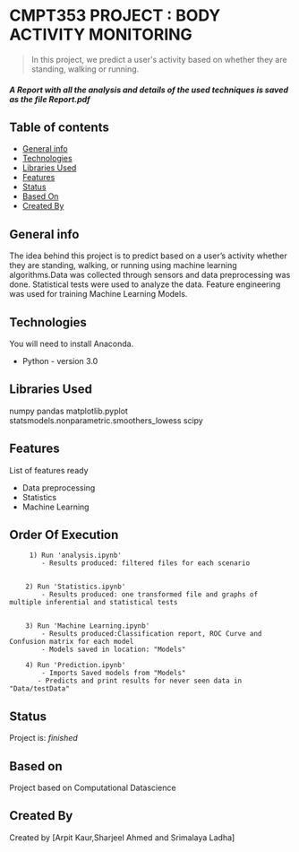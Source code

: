 # CMPT353 PROJECT : BODY ACTIVITY MONITORING
> In this project, we predict a user's activity based on whether they are standing, walking or running.

#### _A Report with all the analysis and  details of the used techniques is saved as the file Report.pdf_

## Table of contents
* [General info](#general-info)
* [Technologies](#technologies)
* [Libraries Used](#libraries)
* [Features](#features)
* [Status](#status)
* [Based On](#basis)
* [Created By](#creation)

## General info
The idea behind this project is to predict based on a user’s activity whether they are standing, walking, or running using machine learning algorithms.Data was collected through sensors and data preprocessing was done. Statistical tests were used to analyze the data. Feature engineering was used for training Machine Learning Models.


## Technologies
You will need to install Anaconda.
* Python - version 3.0

## Libraries Used
numpy
pandas
matplotlib.pyplot
statsmodels.nonparametric.smoothers_lowess 
scipy 


## Features
List of features ready 
* Data preprocessing
* Statistics
* Machine Learning

## Order Of Execution 
         1) Run 'analysis.ipynb'
            - Results produced: filtered files for each scenario
      
                
        2) Run 'Statistics.ipynb'
            - Results produced: one transformed file and graphs of multiple inferential and statistical tests
              
            
        3) Run 'Machine Learning.ipynb'
            - Results produced:Classification report, ROC Curve and Confusion matrix for each model 
            - Models saved in location: "Models"
            
        4) Run 'Prediction.ipynb'
            - Imports Saved models from "Models" 
           - Predicts and print results for never seen data in "Data/testData"
     

## Status
Project is: _finished_

## Based on
Project based on Computational Datascience

## Created By
Created by [Arpit Kaur,Sharjeel Ahmed and Srimalaya Ladha]
